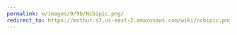 ```yaml
---
permalink: w/images/9/9b/Ncbipic.png/
redirect_to: https://mothur.s3.us-east-2.amazonaws.com/wiki/ncbipic.png
---
```


